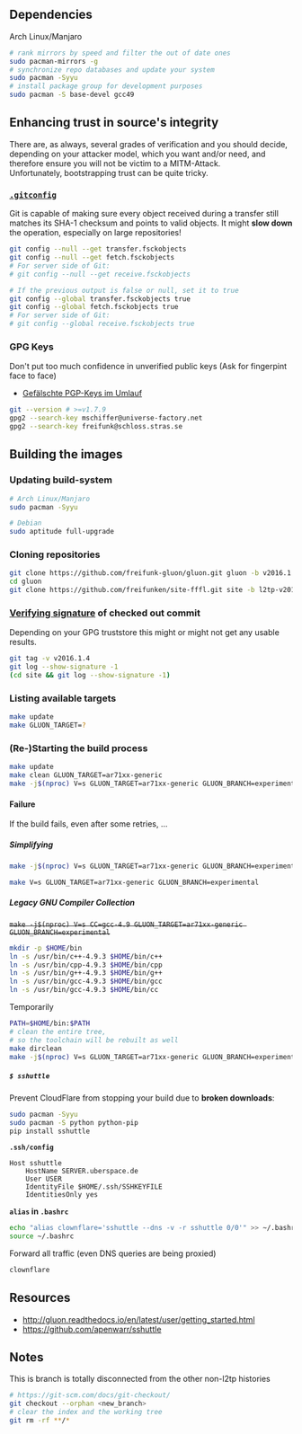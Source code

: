 ## Dependencies
Arch Linux/Manjaro
```sh
# rank mirrors by speed and filter the out of date ones
sudo pacman-mirrors -g
# synchronize repo databases and update your system
sudo pacman -Syyu
# install package group for development purposes
sudo pacman -S base-devel gcc49
```

## Enhancing trust in source's integrity

There are, as always, several grades of verification and you should decide,
depending on your attacker model, which you want and/or need,
and therefore ensure you will not be victim to a MITM-Attack.<br>
Unfortunately, bootstrapping trust can be quite tricky.

### [`.gitconfig`](https://github.com/git/git/blob/master/Documentation/config.txt)
Git is capable of making sure every object received during a transfer still matches its SHA-1 checksum and points to valid objects. It might **slow down** the operation, especially on large repositories!
```sh
git config --null --get transfer.fsckobjects
git config --null --get fetch.fsckobjects
# For server side of Git:
# git config --null --get receive.fsckobjects

# If the previous output is false or null, set it to true
git config --global transfer.fsckobjects true
git config --global fetch.fsckobjects true
# For server side of Git:
# git config --global receive.fsckobjects true
```

### GPG Keys

Don't put too much confidence in unverified public keys (Ask for fingerpint face to face)
* [Gefälschte PGP-Keys im Umlauf](http://www.heise.de/ct/ausgabe/2015-6-Gefaelschte-PGP-Keys-im-Umlauf-2549724.html)
```sh
git --version # >=v1.7.9
gpg2 --search-key mschiffer@universe-factory.net
gpg2 --search-key freifunk@schloss.stras.se
```

## Building the images

### Updating build-system
```sh
# Arch Linux/Manjaro
sudo pacman -Syyu

# Debian
sudo aptitude full-upgrade
```

### Cloning repositories
```sh
git clone https://github.com/freifunk-gluon/gluon.git gluon -b v2016.1.4
cd gluon
git clone https://github.com/freifunken/site-fffl.git site -b l2tp-v2016.1.x
```

### [Verifying signature](https://git-scm.com/book/tr/v2/Git-Tools-Signing-Your-Work) of checked out commit
Depending on your GPG truststore this might or might not get any usable results.
```sh
git tag -v v2016.1.4
git log --show-signature -1
(cd site && git log --show-signature -1)
```

### Listing available targets
```sh
make update
make GLUON_TARGET=?
```

### (Re-)Starting the build process
```sh
make update
make clean GLUON_TARGET=ar71xx-generic
make -j$(nproc) V=s GLUON_TARGET=ar71xx-generic GLUON_BRANCH=experimental BROKEN=1
```

#### Failure
If the build fails, even after some retries, ...

##### Simplifying
```sh
make -j$(nproc) V=s GLUON_TARGET=ar71xx-generic GLUON_BRANCH=experimental
```
```sh
make V=s GLUON_TARGET=ar71xx-generic GLUON_BRANCH=experimental
```

##### Legacy GNU Compiler Collection
~~`make -j$(nproc) V=s CC=gcc-4.9 GLUON_TARGET=ar71xx-generic GLUON_BRANCH=experimental`~~

```sh
mkdir -p $HOME/bin
ln -s /usr/bin/c++-4.9.3 $HOME/bin/c++
ln -s /usr/bin/cpp-4.9.3 $HOME/bin/cpp
ln -s /usr/bin/g++-4.9.3 $HOME/bin/g++
ln -s /usr/bin/gcc-4.9.3 $HOME/bin/gcc
ln -s /usr/bin/gcc-4.9.3 $HOME/bin/cc
```
Temporarily
```sh
PATH=$HOME/bin:$PATH
# clean the entire tree,
# so the toolchain will be rebuilt as well
make dirclean
make -j$(nproc) V=s GLUON_TARGET=ar71xx-generic GLUON_BRANCH=experimental
```
##### `$ sshuttle`
Prevent CloudFlare from stopping your build due to **broken downloads**:

```sh
sudo pacman -Syyu
sudo pacman -S python python-pip
pip install sshuttle
```
**`.ssh/config`**
```
Host sshuttle
    HostName SERVER.uberspace.de
    User USER
    IdentityFile $HOME/.ssh/SSHKEYFILE
    IdentitiesOnly yes
```
**`alias` in `.bashrc`**
```sh
echo "alias clownflare='sshuttle --dns -v -r sshuttle 0/0'" >> ~/.bashrc
source ~/.bashrc
```
Forward all traffic (even DNS queries are being proxied)
```sh
clownflare
```

## Resources
* http://gluon.readthedocs.io/en/latest/user/getting_started.html
* https://github.com/apenwarr/sshuttle

## Notes
This is branch is totally disconnected from the other non-l2tp histories
```sh
# https://git-scm.com/docs/git-checkout/
git checkout --orphan <new_branch>
# clear the index and the working tree
git rm -rf **/*
```

